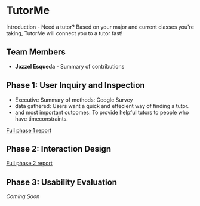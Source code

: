 # TutorMe

Introduction - Need a tutor? Based on your major and current classes you're taking, TutorMe will connect you to a tutor fast!
## Team Members

* **Jozzel Esqueda** - Summary of contributions


## Phase 1: User Inquiry and Inspection

* Executive Summary of methods: Google Survey
* data gathered: Users want a quick and effecient way of finding a tutor.
* and most important outcomes: To provide helpful tutors to people who have timeconstraints.

[Full phase 1 report](phase1/)



## Phase 2: Interaction Design

[Full phase 2 report](phase2/)

## Phase 3: Usability Evaluation

*Coming Soon*
